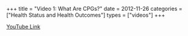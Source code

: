 +++
title = "Video 1: What Are CPGs?"
date = 2012-11-26
categories = ["Health Status and Health Outcomes"]
types = ["videos"]
+++

[YouTube Link](https://www.youtube.com/watch?v=0mKA8VWVx5k)
